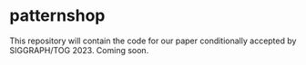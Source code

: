 # patternshop

This repository will contain the code for our paper conditionally accepted by SIGGRAPH/TOG 2023. Coming soon.

